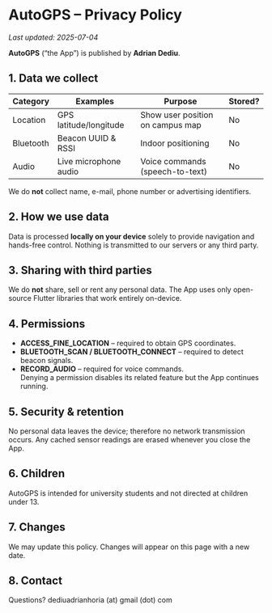 # AutoGPS – Privacy Policy
_Last updated: 2025-07-04_

**AutoGPS** (“the App”) is published by **Adrian Dediu**.  


## 1. Data we collect
| Category | Examples | Purpose | Stored? |
|----------|----------|---------|---------|
| Location | GPS latitude/longitude | Show user position on campus map | No |
| Bluetooth | Beacon UUID & RSSI | Indoor positioning | No |
| Audio | Live microphone audio | Voice commands (speech-to-text) | No |

We do **not** collect name, e-mail, phone number or advertising identifiers.

## 2. How we use data
Data is processed **locally on your device** solely to provide navigation and
hands-free control. Nothing is transmitted to our servers or any third party.

## 3. Sharing with third parties
We do **not** share, sell or rent any personal data. The App uses only
open-source Flutter libraries that work entirely on-device.

## 4. Permissions
* **ACCESS_FINE_LOCATION** – required to obtain GPS coordinates.  
* **BLUETOOTH_SCAN / BLUETOOTH_CONNECT** – required to detect beacon signals.  
* **RECORD_AUDIO** – required for voice commands.  
Denying a permission disables its related feature but the App continues running.

## 5. Security & retention
No personal data leaves the device; therefore no network transmission occurs.
Any cached sensor readings are erased whenever you close the App.

## 6. Children
AutoGPS is intended for university students and not directed at children under 13.

## 7. Changes
We may update this policy. Changes will appear on this page with a new date.

## 8. Contact
Questions?  dediuadrianhoria (at) gmail (dot) com
